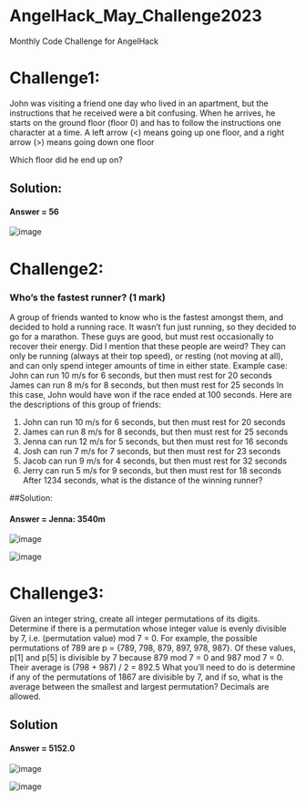 # AngelHack_May_Challenge2023
Monthly Code Challenge for AngelHack
# Challenge1:

John was visiting a friend one day who lived in an apartment, but the instructions that he
received were a bit confusing. When he arrives, he starts on the ground floor (floor 0) and
has to follow the instructions one character at a time.
A left arrow (<) means going up one floor, and a right arrow (>) means going down one floor

Which floor did he end up on?

## Solution:
#### Answer = 56
![image](https://user-images.githubusercontent.com/95111839/236300038-37687d0c-1888-44df-81a9-26fa9e0df26a.png)


# Challenge2:
### Who’s the fastest runner? (1 mark)
A group of friends wanted to know who is the fastest amongst them, and
decided to hold a running race.
It wasn’t fun just running, so they decided to go for a marathon. These guys are good, but
must rest occasionally to recover their energy.
Did I mention that these people are weird? They can only be running (always at their top
speed), or resting (not moving at all), and can only spend integer amounts of time in either
state.
Example case:
John can run 10 m/s for 6 seconds, but then must rest for 20 seconds
James can run 8 m/s for 8 seconds, but then must rest for 25 seconds
 In this case, John would have won if the race ended at 100 seconds.
Here are the descriptions of this group of friends:
1) John can run 10 m/s for 6 seconds, but then must rest for 20 seconds
2) James can run 8 m/s for 8 seconds, but then must rest for 25 seconds
3) Jenna can run 12 m/s for 5 seconds, but then must rest for 16 seconds
4) Josh can run 7 m/s for 7 seconds, but then must rest for 23 seconds
5) Jacob can run 9 m/s for 4 seconds, but then must rest for 32 seconds
6) Jerry can run 5 m/s for 9 seconds, but then must rest for 18 seconds
After 1234 seconds, what is the distance of the winning runner?

##Solution:
#### Answer = Jenna: 3540m
![image](https://user-images.githubusercontent.com/95111839/236635363-de105379-dbad-4c1d-a778-edcfdea3a913.png)

![image](https://user-images.githubusercontent.com/95111839/236635316-ee346646-11df-4148-83a5-d48d4b9c815b.png)

# Challenge3:
Given an integer string, create all integer permutations of its digits. Determine if there is a
permutation whose integer value is evenly divisible by 7, i.e. (permutation value) mod 7 = 0.
For example, the possible permutations of 789 are p = {789, 798, 879, 897, 978, 987}. Of
these values, p[1] and p[5] is divisible by 7 because 879 mod 7 = 0 and 987 mod 7 = 0.
Their average is (798 + 987) / 2 = 892.5
What you’ll need to do is determine if any of the permutations of 1867 are divisible by 7, and
if so, what is the average between the smallest and largest permutation? Decimals are
allowed.

## Solution
#### Answer = 5152.0
![image](https://user-images.githubusercontent.com/95111839/236912831-99f93a49-1be9-45a1-b47b-30447137c111.png)

![image](https://user-images.githubusercontent.com/95111839/236912365-36c71026-a964-4592-90c1-a6b4e741c3ab.png)




